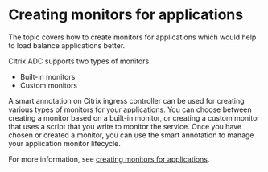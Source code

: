 # Creating monitors for applications

The topic covers how to create monitors for applications which would help to load balance applications better.

Citrix ADC supports two types of monitors.

-  Built-in monitors
-  Custom monitors

A smart annotation on Citrix ingress controller can be used for creating various types of monitors for your applications. You can choose between creating a monitor based on a built-in monitor, or creating a custom monitor that uses a script that you write to monitor the service. Once you have chosen or created a monitor, you can use the smart annotation to manage your application monitor lifecycle.

For more information, see [creating monitors for applications](https://docs.citrix.com/en-us/citrix-k8s-ingress-controller/how-to/custom-monitor.html).
